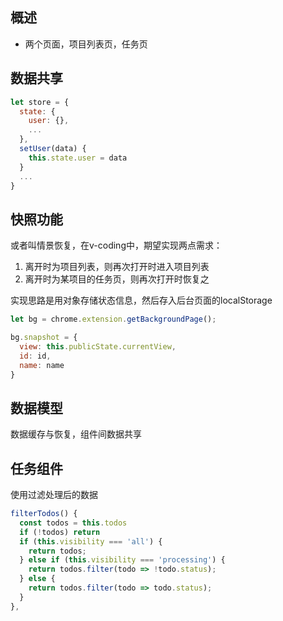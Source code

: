 ## 概述
* 两个页面，项目列表页，任务页
## 数据共享
```js
let store = {
  state: {
    user: {},
    ...
  },
  setUser(data) {
    this.state.user = data
  }
  ...
}
```
## 快照功能
或者叫情景恢复，在v-coding中，期望实现两点需求：
1. 离开时为项目列表，则再次打开时进入项目列表
2. 离开时为某项目的任务页，则再次打开时恢复之

实现思路是用对象存储状态信息，然后存入后台页面的localStorage

``` js
let bg = chrome.extension.getBackgroundPage();

bg.snapshot = {
  view: this.publicState.currentView,
  id: id,
  name: name
}
```
## 数据模型
数据缓存与恢复，组件间数据共享
## 任务组件
使用过滤处理后的数据
```js
filterTodos() {
  const todos = this.todos
  if (!todos) return
  if (this.visibility === 'all') {
    return todos;
  } else if (this.visibility === 'processing') {
    return todos.filter(todo => !todo.status);
  } else {
    return todos.filter(todo => todo.status);
  }
},
```
